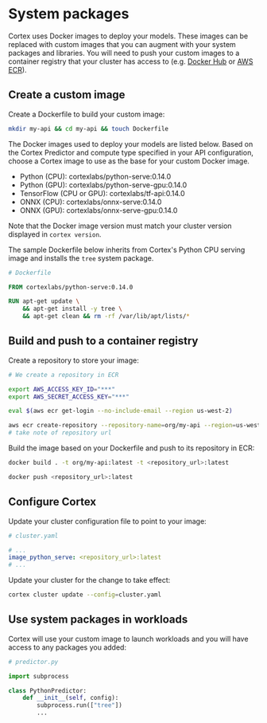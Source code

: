 # System packages

Cortex uses Docker images to deploy your models. These images can be replaced with custom images that you can augment with your system packages and libraries. You will need to push your custom images to a container registry that your cluster has access to (e.g. [Docker Hub](https://hub.docker.com) or [AWS ECR](https://aws.amazon.com/ecr)).


## Create a custom image

Create a Dockerfile to build your custom image:

```bash
mkdir my-api && cd my-api && touch Dockerfile
```

The Docker images used to deploy your models are listed below. Based on the Cortex Predictor and compute type specified in your API configuration, choose a Cortex image to use as the base for your custom Docker image.

<!-- CORTEX_VERSION_README x5 -->
* Python (CPU): cortexlabs/python-serve:0.14.0
* Python (GPU): cortexlabs/python-serve-gpu:0.14.0
* TensorFlow (CPU or GPU): cortexlabs/tf-api:0.14.0
* ONNX (CPU): cortexlabs/onnx-serve:0.14.0
* ONNX (GPU): cortexlabs/onnx-serve-gpu:0.14.0

Note that the Docker image version must match your cluster version displayed in `cortex version`.

The sample Dockerfile below inherits from Cortex's Python CPU serving image and installs the `tree` system package.

<!-- CORTEX_VERSION_README -->
```dockerfile
# Dockerfile

FROM cortexlabs/python-serve:0.14.0

RUN apt-get update \
    && apt-get install -y tree \
    && apt-get clean && rm -rf /var/lib/apt/lists/*
```

## Build and push to a container registry

Create a repository to store your image:

```bash
# We create a repository in ECR

export AWS_ACCESS_KEY_ID="***"
export AWS_SECRET_ACCESS_KEY="***"

eval $(aws ecr get-login --no-include-email --region us-west-2)

aws ecr create-repository --repository-name=org/my-api --region=us-west-2
# take note of repository url
```

Build the image based on your Dockerfile and push to its repository in ECR:

```bash
docker build . -t org/my-api:latest -t <repository_url>:latest

docker push <repository_url>:latest
```

## Configure Cortex

Update your cluster configuration file to point to your image:

```yaml
# cluster.yaml

# ...
image_python_serve: <repository_url>:latest
# ...
```

Update your cluster for the change to take effect:

```bash
cortex cluster update --config=cluster.yaml
```

## Use system packages in workloads

Cortex will use your custom image to launch workloads and you will have access to any packages you added:

```python
# predictor.py

import subprocess

class PythonPredictor:
    def __init__(self, config):
        subprocess.run(["tree"])
        ...
```
